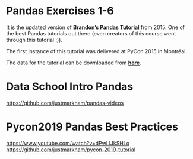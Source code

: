 # Pandas Exercises 1-6

It is the updated version of [**Brandon’s Pandas Tutorial**](https://www.youtube.com/watch?v=5JnMutdy6Fw) from 2015. One of the best Pandas tutorials out there (even creators of this course went through this tutorial :)).

The first instance of this tutorial was delivered at PyCon 2015 in Montréal.

The data for the tutorial can be downloaded from [**here**](https://drive.google.com/file/d/1NY6cmF9Shjw-dD7BD6bNmfcIVz-kQcFR/view?usp=sharing).

# Data School Intro Pandas
https://github.com/justmarkham/pandas-videos



# Pycon2019 Pandas Best Practices
https://www.youtube.com/watch?v=dPwLlJkSHLo
https://github.com/justmarkham/pycon-2019-tutorial